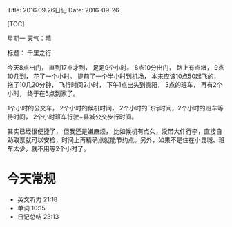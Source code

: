 Title: 2016.09.26日记
Date: 2016-09-26

[TOC]

星期一 天气：晴

标题： 千里之行

今天8点出门， 直到17点才到， 足足9个小时。 8点10分出门， 路上有点堵， 9点10几到， 花了一个小时。 提前了一个半小时到机场， 本来应该10点50起飞的， 拖了10几20分钟， 飞行时间2小时， 下午1点出头到贵阳， 3点的班车， 再有2个小时， 终于在5点到家了。

1个小时的公交车， 2个小时的候机时间， 2个小时的飞行时间，2个小时的班车等待时间， 2个小时班车行驶+县城公交步行时间。

其实已经很便捷了， 但我还是嫌麻烦， 比如候机有点久，没带大件行李，直接自助取票就可以安检，时间上再精确点就能节约点。另外，如果不是住在小县城、班车太少，就不用等2个小时了。

# 今天常规

- 英文听力 21:18
- 单词 10:15 
- 日记总结 23:13



